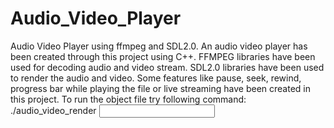 # Audio_Video_Player
Audio Video Player using ffmpeg and SDL2.0.
An audio video player has been created through this project using C++. 
FFMPEG libraries have been used for decoding audio and video stream.
SDL2.0 libraries have been used to render the audio and video.
Some features like pause, seek, rewind, progress bar while playing the file or live streaming have been created in this project.
To run the object file try following command:
./audio_video_render <input file>
